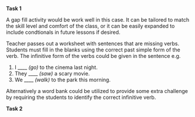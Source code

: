 **Task 1**  

A gap fill activity would be work well in this case. It can be tailored to match the skill level and comfort of the class, or it can be easily expanded to include condtionals in future lessons if desired.  

Teacher passes out a worksheet with sentences that are missing verbs. Students must fill in the blanks using the correct past simple form of the verb. The infinitive form of the verbs could be given in the sentence e.g.  

1. I ____ *(go)* to the cinema last night.
2. They ____ *(saw)* a scary movie.
3. We ____ *(walk)* to the park this morning.  

Alternatively a word bank could be utilized to provide some extra challenge by requiring the students to identify the correct infinitive verb.

**Task 2**